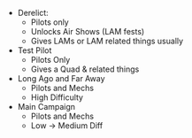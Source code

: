 - Derelict:
  - Pilots only
  - Unlocks Air Shows (LAM fests)
  - Gives LAMs or LAM related things usually
- Test Pilot
  - Pilots Only
  - Gives a Quad & related things
- Long Ago and Far Away
  - Pilots and Mechs
  - High Difficulty
- Main Campaign
  - Pilots and Mechs
  - Low -> Medium Diff
